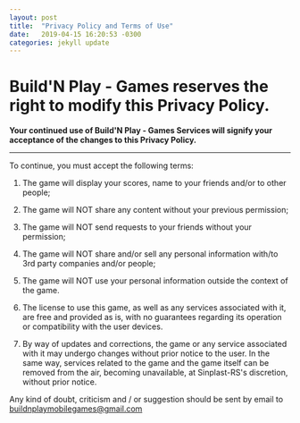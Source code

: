 ```yaml
---
layout: post
title:  "Privacy Policy and Terms of Use"
date:   2019-04-15 16:20:53 -0300
categories: jekyll update
---
```

# Build'N Play - Games reserves the right to modify this Privacy Policy.
**Your continued use of Build'N Play - Games Services will signify your acceptance of the changes to this Privacy Policy.**

----

To continue, you must accept the following terms:

1) The game will display your scores, name to your friends and/or to other people;

2) The game will NOT share any content without your previous permission;

3) The game will NOT send requests to your friends without your permission;

4) The game will NOT share and/or sell any personal information with/to 3rd party companies and/or people;

5) The game will NOT use your personal information outside the context of the game.

6) The license to use this game, as well as any services associated with it, are free and provided as is, with no guarantees regarding its operation or compatibility with the user devices.

7) By way of updates and corrections, the game or any service associated with it may undergo changes without prior notice to the user. In the same way, services related to the game and the game itself can be removed from the air, becoming unavailable, at Sinplast-RS's discretion, without prior notice.

 

Any kind of doubt, criticism and / or suggestion should be sent by email to  
buildnplaymobilegames@gmail.com

[jekyll-docs]: https://jekyllrb.com/docs/home
[jekyll-gh]:   https://github.com/jekyll/jekyll
[jekyll-talk]: https://talk.jekyllrb.com/
